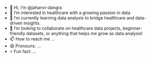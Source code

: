 - 👋 Hi, I’m @jahanvi-dangra
- 👀 I’m interested in healthcare with a growing passion in data
- 🌱 I’m currently learning data analysis to bridge healthcare and data-driven insights.
- 💞️ I’m looking to collaborate on healthcare data projects, beginner-friendly datasets, or anything that helps me grow as data analysis!
- 📫 How to reach me ...
- 😄 Pronouns: ...
- ⚡ Fun fact: ...

<!---
jahanvi-dangra/jahanvi-dangra is a ✨ special ✨ repository because its `README.md` (this file) appears on your GitHub profile.
You can click the Preview link to take a look at your changes.
--->
